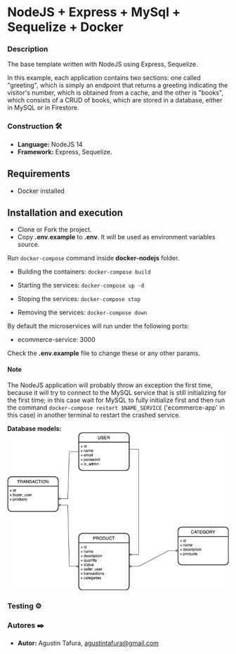 # NodeJS + Express + MySql + Sequelize + Docker

### Description

The base template written with NodeJS using Express, Sequelize.

In this example, each application contains two sections: one called "greeting", which is simply an endpoint that returns a greeting indicating the visitor's number, which is obtained from a cache, and the other is "books", which consists of a CRUD of books, which are stored in a database, either in MySQL or in Firestore.

### Construction 🛠️
* **Language:** NodeJS 14
* **Framework:** Express, Sequelize.

## Requirements
- Docker installed

## Installation and execution

- Clone or Fork the project.
- Copy **.env.example** to **.env**. It will be used as environment variables source.

Run ```docker-compose``` command inside **docker-nodejs** folder.

* Building the containers: ```docker-compose build```

* Starting the services: ```docker-compose up -d```

* Stoping the services: ```docker-compose stop```

* Removing the services: ```docker-compose down```

By default the microservices will run under the following ports:
- ecommerce-service: 3000 

Check the **.env.example** file to change these or any other params.

#### Note

The NodeJS application will probably throw an exception the first time, because it will try to connect to the MySQL service that is still initializing for the first time; in this case wait for MySQL to fully initialize first and then run the command `docker-compose restart $NAME_SERVICE` ('ecommerce-app' in this case) in another terminal to restart the crashed service.

**Database models:**
![image](backend%20test%20model.drawio.png)

### Testing ⚙️

### Autores ✒️

* **Autor:** Agustin Tafura, agustintafura@gmail.com
